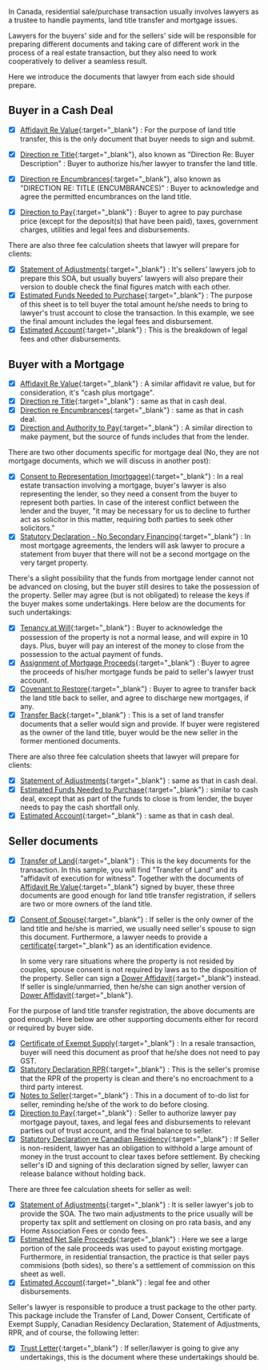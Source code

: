 
In Canada, residential sale/purchase transaction usually involves lawyers as a trustee to handle payments, land title transfer and mortgage issues. 

Lawyers for the buyers' side and for the sellers' side will be responsible for preparing different documents and taking care of different work in the process of a real estate transaction, but they also need to work cooperatively to deliver a seamless result.

Here we introduce the documents that lawyer from each side should prepare.

## Buyer in a Cash Deal

- [x] [Affidavit Re Value](https://drive.google.com/file/d/1-ZCpG2Oxi58a8zffk_BGPqiXUZz4d5cA/view?usp=sharing){:target="_blank"} : For the purpose of land title transfer, this is the only document that buyer needs to sign and submit. 
- [x] [Direction re Title](https://drive.google.com/file/d/1-T1A5abrAj4TmQs8vR24FYsW_hajzVMM/view?usp=sharing){:target="_blank"}, also known as "Direction Re: Buyer Description" : Buyer to authorize his/her lawyer to transfer the land title.  
- [x] [Direction re Encumbrances](https://drive.google.com/file/d/1-SDayGpWZgT29OVeYnsJ6RDE-xfCqap-/view?usp=sharing){:target="_blank"}, also known as "DIRECTION RE: TITLE (ENCUMBRANCES)" : Buyer to acknowledge and agree the permitted encumbrances on the land title.
- [x] [Direction to Pay](https://drive.google.com/file/d/1-N_0lWnVltwqBashaj2PIR53sFz7Rxzj/view?usp=sharing){:target="_blank"} : Buyer to agree to pay purchase price (except for the deposit(s) that have been paid), taxes, government charges, utilities and legal fees and disbursements.


There are also three fee calculation sheets that lawyer will prepare for clients:

- [x] [Statement of Adjustments](https://drive.google.com/file/d/1-a8CSuSSeIJN-QDnzzjwrFqKXmcRN-Td/view?usp=sharing){:target="_blank"} : It's sellers' lawyers job to prepare this SOA, but usually buyers' lawyers will also prepare their version to double check the final figures match with each other. 
- [x] [Estimated Funds Needed to Purchase](https://drive.google.com/file/d/1-TvebhFcK2-TGbVmOAc6Tzvt_eOH9s0U/view?usp=sharing){:target="_blank"} : The purpose of this sheet is to tell buyer the total amount he/she needs to bring to lawyer's trust account to close the transaction. In this example, we see the final amount includes the legal fees and disbursement.
- [x] [Estimated Account](https://drive.google.com/file/d/1-SI3vYBCiL_I9xr_3Eh17Ii59LbWR5Xe/view?usp=sharing){:target="_blank"} : This is the breakdown of legal fees and other disbursements.

## Buyer with a Mortgage

- [x] [Affidavit Re Value](https://drive.google.com/file/d/12hpl5njDhSGgXvs1efLh-ZaMWQ7uAdtz/view?usp=sharing){:target="_blank"} : A similar affidavit re value, but for consideration, it's "cash plus mortgage". 
- [x] [Direction re Title](https://drive.google.com/file/d/12Aka2rRsG6ZLBRcLvSmW_nHJHi82xN6v/view?usp=sharing){:target="_blank"} : same as that in cash deal.  
- [x] [Direction re Encumbrances](https://drive.google.com/file/d/12NpMr55cdhuEseBe-rAyrBJqmMRT0rAn/view?usp=sharing){:target="_blank"} : same as that in cash deal. 
- [x] [Direction and Authority to Pay](https://drive.google.com/file/d/12bXkd2YG2_9kKcGLMI6rlFRSEtrvuWdy/view?usp=sharing){:target="_blank"} : A similar direction to make payment, but the source of funds includes that from the lender. 

There are two other documents specific for mortgage deal (No, they are not mortgage documents, which we will discuss in another post): 

- [x] [Consent to Representation (mortgagee)](https://drive.google.com/file/d/12BNQ7ORzFDbL_TZa8QdlDoH5QLpZJ-by/view?usp=sharing){:target="_blank"} : In a real estate transaction involving a mortgage, buyer's lawyer is also representing the lender, so they need a consent from the buyer to represent both parties. In case of the interest conflict between the lender and the buyer, "it may be necessary for us to decline to further act as solicitor in this matter, requiring both parties to seek other solicitors."
- [x] [Statutory Declaration - No Secondary Financing](https://drive.google.com/file/d/12XzKtEaPXNbEnRTwLcZYySmVNZUZL39G/view?usp=sharing){:target="_blank"} : In most mortgage agreements, the lenders will ask lawyer to procure a statement from buyer that there will not be a second mortgage on the very target property. 

There's a slight possibility that the funds from mortgage lender cannot not be advanced on closing, but the buyer still desires to take the possession of the property. Seller may agree (but is not obligated) to release the keys if the buyer makes some undertakings. Here below are the documents for such undertakings:

- [x] [Tenancy at Will](https://drive.google.com/file/d/12WQXEiKiDi88vnfm3H7ytNQnHXejwboE/view?usp=sharing){:target="_blank"} : Buyer to acknowledge the possession of the property is not a normal lease, and will expire in 10 days. Plus, buyer will pay an interest of the money to close from the possession to the actual payment of funds.
- [x] [Assignment of Mortgage Proceeds](https://drive.google.com/file/d/11xou4OhkI2M-Bwexh-yMsVQmMxfvpyQh/view?usp=sharing){:target="_blank"} : Buyer to agree the proceeds of his/her mortgage funds be paid to seller's lawyer trust account.
- [x] [Covenant to Restore](https://drive.google.com/file/d/12dJ7y4b3WdfroLI5Ep2pvQeIvPM3dVKY/view?usp=sharing){:target="_blank"} : Buyer to agree to transfer back the land title back to seller, and agree to discharge new mortgages, if any. 
- [x] [Transfer Back](https://drive.google.com/file/d/121Dq5o1DhM_i4J8lkDhOlILWtx5_8IDi/view?usp=sharing){:target="_blank"} : This is a set of land transfer documents that a seller would sign and provide.  If buyer were registered as the owner of the land title, buyer would be the new seller in the former mentioned documents.

There are also three fee calculation sheets that lawyer will prepare for clients:

- [x] [Statement of Adjustments](https://drive.google.com/file/d/126Qnu4CxPQXmF01M9aQhDp7J9lKQ5_AS/view?usp=sharing){:target="_blank"} : same as that in cash deal.  
- [x] [Estimated Funds Needed to Purchase](https://drive.google.com/file/d/12_zbJO_Bp5wkejUISkzAzJJahqo0rj5q/view?usp=sharing){:target="_blank"} : similar to cash deal, except that as part of the funds to close is from lender, the buyer needs to pay the cash shortfall only. 
- [x] [Estimated Account](https://drive.google.com/file/d/12bdBGOtVL11bbxkC4ZL3UDIAWyYE4cma/view?usp=sharing){:target="_blank"} : same as that in cash deal.  

## Seller documents

- [x] [Transfer of Land](https://drive.google.com/file/d/145HUGMM-C2jJy62Go8gnQP-CL9yh2Bgy/view?usp=sharing){:target="_blank"} : This is the key documents for the transaction. In this sample, you will find "Transfer of Land" and its "affidavit of execution for witness".  Together with the documents of [Affidavit Re Value](https://drive.google.com/file/d/14Y3kYHJkd_yROQ3kS8DwpJlea2U9KeJK/view?usp=sharing){:target="_blank"} signed by buyer, these three documents are good enough for land title transfer registration, if sellers are two or more owners of the land title.
- [x]  [Consent of Spouse](https://drive.google.com/file/d/14qSsEKnkaLr4YjcRnjyYmgytTgtJamp2/view?usp=sharing){:target="_blank"} : If seller is the only owner of the land title and he/she is married, we usually need seller's spouse to sign this document. Furthermore, a lawyer needs to provide a [certificate](https://drive.google.com/file/d/159h18qutHaYnilvKjs2_7HJ3RQPA7WIP/view?usp=sharing){:target="_blank"} as an identification evidence. 
        
    In some very rare situations where the property is not resided by couples, spouse consent is not required by laws as to the disposition of the property. Seller can sign a [Dower Affidavit](https://drive.google.com/file/d/14cCxX5-_PPCBPGbRVlaQsxt3DAOwfysO/view?usp=sharing){:target="_blank"} instead. If seller is single/unmarried, then he/she can sign another version of [Dower Affidavit](https://drive.google.com/file/d/14d7yQjkUAl9vZJMgzMXH1lKqTt3HOHfR/view?usp=sharing){:target="_blank"}.

For the purpose of land title transfer registration, the above documents are good enough. Here below are other supporting documents either for record or required by buyer side.

- [x] [Certificate of Exempt Supply](https://drive.google.com/file/d/13uVc7_kk3D28nv8lNdriEgKldxREvhzW/view?usp=sharing){:target="_blank"} : In a resale transaction, buyer will need this document as proof that he/she does not need to pay GST.
- [x] [Statutory Declaration RPR](https://drive.google.com/file/d/13udZs1WXf9_-jNWlgBaIMTI3flpH7s2U/view?usp=sharing){:target="_blank"} : This is the seller's promise that the RPR of the property is clean and there's no encroachment to a third party interest.
- [x] [Notes to Seller](https://drive.google.com/file/d/13kwXL0g11-XzxXXhj7rsNpIpl84V03h6/view?usp=sharing){:target="_blank"} : This in a document of to-do list for seller, reminding he/she of the work to do before closing.
- [x] [Direction to Pay](https://drive.google.com/file/d/13v5pYEEW5HvlxQXqWunyMMXxJXh-g-dk/view?usp=sharing){:target="_blank"} : Seller to authorize lawyer pay mortgage payout, taxes, and legal fees and disbursements to relevant parties out of trust account, and the final balance to seller.
- [x] [Statutory Declaration re Canadian Residency](https://drive.google.com/file/d/144iuRNUV04D2s4T5MPj_5rTyL4ZGSl8i/view?usp=sharing){:target="_blank"} : If Seller is non-resident, lawyer has an obligation to withhold a large amount of money in the trust account to clear taxes before settlement. By checking seller's ID and signing of this declaration signed by seller, lawyer can release balance without holding back.

There are three fee calculation sheets for seller as well:

- [x] [Statement of Adjustments](https://drive.google.com/file/d/13dBpneRSK_arrRzV2FuYn_hByjBrPxpw/view?usp=sharing){:target="_blank"} : It is seller lawyer's job to provide the SOA. The two main adjustments to the price usually will be property tax split and settlement on closing on pro rata basis, and any Home Association Fees or condo fees. 
- [x] [Estimated Net Sale Proceeds](https://drive.google.com/file/d/13pHyd4mhhHF1fuLHeV7wJ-I2Pi_GqkzR/view?usp=sharing){:target="_blank"} : Here we see a large portion of the sale proceeds was used to payout existing mortgage. Furthermore, in residential transaction, the practice is that seller pays commisions (both sides), so there's a settlement of commission on this sheet as well. 
- [x] [Estimated Account](https://drive.google.com/file/d/143kZFrdMsDDVVgEnGHbYf9z4I9xLC6Fl/view?usp=sharing){:target="_blank"} : legal fee and other disbursements. 

Seller's lawyer is responsible to produce a trust package to the other party. This package include the Transfer of Land, Dower Consent, Certificate of Exempt Supply, Canadian Residency Declaration, Statement of Adjustments, RPR, and of course, the following letter:

- [x] [Trust Letter](https://drive.google.com/file/d/144_Qr8faTT-PyB5mO7ATayDri_GWa7mm/view?usp=sharing){:target="_blank"} : If seller/lawyer is going to give any undertakings, this is the document where these undertakings should be.

